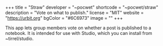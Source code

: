 +++
title = "Straw"
developer = "~pocwet"
shortcode = "~pocwet/straw"
description = "Vote on what to publish."
license = "MIT"
website = "https://urbit.org"
bgColor = "#6C6973"
image = ""
+++


This app lets group members vote on whether a post is published to a notebook. It is intended for use with Studio, which you can install from ~tirrel/studio.
